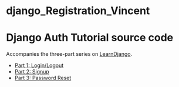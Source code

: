 # django_Registration_Vincent

# Django Auth Tutorial source code


Accompanies the three-part series on [LearnDjango](https://learndjango.com).

- [Part 1: Login/Logout](https://learndjango.com/tutorials/django-login-and-logout-tutorial)
- [Part 2: Signup](https://learndjango.com/tutorials/django-signup-tutorial)
- [Part 3: Password Reset](https://learndjango.com/tutorials/django-password-reset-tutorial)
